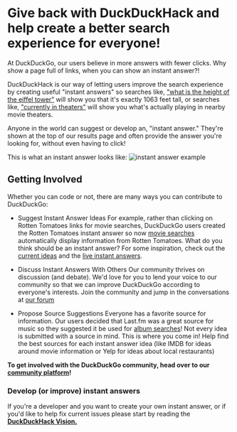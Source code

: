 # Give back with DuckDuckHack and help create a better search experience for everyone!

At DuckDuckGo, our users believe in more answers with fewer clicks. Why show a page full of links, when you can show an instant answer?!

DuckDuckHack is our way of letting users improve the search experience by creating useful "instant answers" so searches like, ["what is the height of the eiffel tower"](https://duckduckgo.com/?q=what+is+the+height+of+the+eiffel+tower) will show you that it's exactly 1063 feet tall, or searches like, ["currently in theaters"](https://duckduckgo.com/?q=currently+in+theaters) will show you what's actually playing in nearby movie theaters.

Anyone in the world can suggest or develop an, "instant answer." They're shown at the top of our results page and often provide the answer you're looking for, without even having to click!

This is what an instant answer looks like:
![instant answer example](https://raw.github.com/duckduckgo/duckduckgo-documentation/master/duckduckhack/assets/app_search_example.png)

## Getting Involved
Whether you can code or not, there are many ways you can contribute to DuckDuckGo:

- Suggest Instant Answer Ideas
  For example, rather than clicking on Rotten Tomatoes links for movie searches, DuckDuckGo users created the Rotten Tomatoes instant answer so now [movie searches](https://duckduckgo.com/?q=the+dark+knight+movie) automatically display information from Rotten Tomatoes. What do you think should be an instant answer? For some inspiration, check out the [current ideas](http://ideas.duckduckhack.com/) and the [live instant answers](https://duckduckgo.com/goodies). 

- Discuss Instant Answers With Others
  Our community thrives on discussion (and debate). We'd love for you to lend your voice to our community so that we can improve DuckDuckGo according to everyone's interests. Join the community and jump in the conversations at [our forum](https://dukgo.com/ideas)

- Propose Source Suggestions
  Everyone has a favorite source for information. Our users decided that Last.fm was a great source for music so they suggested it be used for [album searches](https://duckduckgo.com/?q=Dookie+album+by+greenday)! Not every idea is submitted with a source in mind. This is where you come in! Help find the best sources for each instant answer idea (like IMDB for ideas around movie information or Yelp for ideas about local restaurants) 

**To get involved with the DuckDuckGo community, head over to our [community platform](https://dukgo.com/)!**

### **Develop (or improve) instant answers**  
  If you're a developer and you want to create your own instant answer, or if you'd like to help fix current issues please start by reading the **[DuckDuckHack Vision.](https://github.com/duckduckgo/duckduckgo-documentation/blob/master/duckduckhack/getting-started/duckduckhack_vision.md)**
